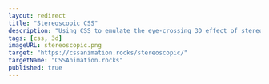 ```yaml
---
layout: redirect
title: "Stereoscopic CSS"
description: "Using CSS to emulate the eye-crossing 3D effect of stereoscopy."
tags: [css, 3d]
imageURL: stereoscopic.png
target: "https://cssanimation.rocks/stereoscopic/"
targetName: "CSSAnimation.rocks"
published: true
---
```



